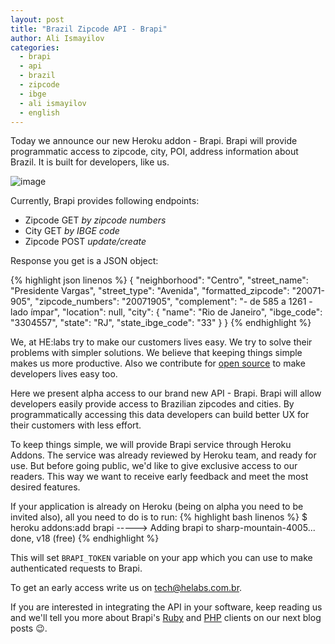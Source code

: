 ```yaml
---
layout: post
title: "Brazil Zipcode API - Brapi"
author: Ali Ismayilov
categories:
  - brapi
  - api
  - brazil
  - zipcode
  - ibge
  - ali ismayilov
  - english
---
```


Today we announce our new Heroku addon - Brapi. Brapi will provide programmatic access to zipcode, city, POI, address information about Brazil. It is built for developers, like us.

<!--more-->

![image](/blog/images/posts/2014-04-01/brapi.png)

Currently, Brapi provides following endpoints:

- Zipcode GET _by zipcode numbers_
- City GET _by IBGE code_
- Zipcode POST _update/create_

Response you get is a JSON object:

{% highlight json linenos %}
{
  "neighborhood": "Centro",
  "street_name": "Presidente Vargas",
  "street_type": "Avenida",
  "formatted_zipcode": "20071-905",
  "zipcode_numbers": "20071905",
  "complement": "- de 585 a 1261 - lado ímpar",
  "location": null,
  "city": {
    "name": "Rio de Janeiro",
    "ibge_code": "3304557",
    "state": "RJ",
    "state_ibge_code": "33"
  }
}
{% endhighlight %}


We, at HE:labs try to make our customers lives easy. We try to solve their problems with simpler solutions. We believe that keeping things simple makes us more productive. Also we contribute for [open source](http://helabs.com.br/opensource/) to make developers lives easy too.

Here we present alpha access to our brand new API - Brapi. Brapi will allow developers easily provide access to Brazilian zipcodes and cities. By programmatically accessing this data developers can build better UX for their customers with less effort.

To keep things simple, we will provide Brapi service through Heroku Addons. The service was already reviewed by Heroku team, and ready for use. But before going public, we'd like to give exclusive access to our readers. This way we want to receive early feedback and meet the most desired features.

If your application is already on Heroku (being on alpha you need to be invited also), all you need to do is to run:
{% highlight bash linenos %}
$ heroku addons:add brapi
-----> Adding brapi to sharp-mountain-4005... done, v18 (free)
{% endhighlight %}

This will set `BRAPI_TOKEN` variable on your app which you can use to make authenticated requests to Brapi.

To get an early access write us on [tech@helabs.com.br](mailto:tech@helabs.com.br).

If you are interested in integrating the API in your software, keep reading us and we'll tell you more about Brapi's [Ruby](https://github.com/Helabs/brapi-ruby) and [PHP](https://github.com/Helabs/brapi-php) clients on our next blog posts :wink:.
